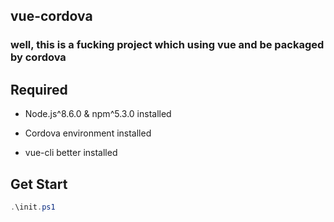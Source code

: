 ## vue-cordova

### well, this is a fucking project which using vue and be packaged by cordova

## Required

* Node.js^8.6.0 & npm^5.3.0 installed

* Cordova environment installed

* vue-cli better installed

## Get Start

```powershell
.\init.ps1
```
